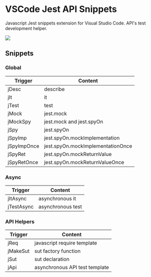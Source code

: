 # VSCode Jest API Snippets

Javascript Jest snippets extension for Visual Studio Code. API's test development helper.

![](https://i.ibb.co/1sD3BxJ/japi.gif)

## Snippets

### Global
| Trigger     | Content                           |
| ----------- | --------------------------------- |
| jDesc       | describe                          |
| jIt         | it                                |
| jTest       | test                              |
| jMock       | jest.mock                         |
| jMockSpy    | jest.mock and jest.spyOn          |
| jSpy        | jest.spyOn                        |
| jSpyImp     | jest.spyOn.mockImplementation     |
| jSpyImpOnce | jest.spyOn.mockImplementationOnce |
| jSpyRet     | jest.spyOn.mockReturnValue        |
| jSpyRetOnce | jest.spyOn.mockReturnValueOnce    |

### Async
| Trigger    | Content           |
| ---------- | ----------------- |
| jItAsync   | asynchronous it   |
| jTestAsync | asynchronous test |

### API Helpers
| Trigger  | Content                        |
| -------- | ------------------------------ |
| jReq     | javascript require template    |
| jMakeSut | sut factory function           |
| jSut     | sut declaration                |
| jApi     | asynchronous API test template |
